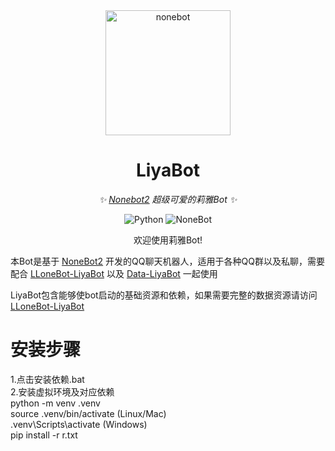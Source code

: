 <div align="center">
<img src="https://nonebot.dev/logo.png" width="200" height="200" alt="nonebot">
  
# LiyaBot

_✨ [Nonebot2](https://github.com/nonebot/nonebot2) 超级可爱的莉雅Bot ✨_

<p align="center">
  <img src="https://img.shields.io/badge/python-3.9+-blue.svg" alt="Python">
  <img src="https://img.shields.io/badge/nonebot-2.3.0+-red.svg" alt="NoneBot">
</p>

欢迎使用莉雅Bot!

</div>

本Bot是基于 [NoneBot2](https://github.com/nonebot/nonebot2) 开发的QQ聊天机器人，适用于各种QQ群以及私聊，需要配合 [LLoneBot-LiyaBot](https://github.com/shiyfeng/LLOneBot-LiyaBot) 以及 [Data-LiyaBot](https://github.com/shiyfeng/Data-LiyaBot) 一起使用

LiyaBot包含能够使bot启动的基础资源和依赖，如果需要完整的数据资源请访问[LLoneBot-LiyaBot](https://github.com/shiyfeng/LLOneBot-LiyaBot)

# 安装步骤
1.点击安装依赖.bat<br>
2.安装虚拟环境及对应依赖<br>
python -m venv .venv<br>
source .venv/bin/activate   (Linux/Mac)<br>
.venv\Scripts\activate      (Windows)<br>
pip install -r r.txt<br>
